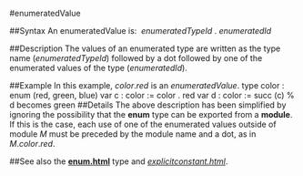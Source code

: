 
#enumeratedValue

##Syntax
An enumeratedValue is:
 *enumeratedTypeId* . *enumeratedId*

##Description
The values of an enumerated type are written as the type name (*enumeratedTypeId*) followed by a dot followed by one of the enumerated values of the type (*enumeratedId*).

##Example
In this example, *color*.*red* is an *enumeratedValue*.
        type color : enum (red, green, blue)
        var c : color := color . red
        var d : color := succ (c)       % d becomes green
##Details
The above description has been simplified by ignoring the possibility that the **enum** type can be exported from a **module**. If this is the case, each use of one of the enumerated values outside of module *M* must be preceded by the module name and a dot, as in *M*.*color*.*red*.

##See also
the **[enum.html](enum)** type and *[explicitconstant.html](explicitConstant)*.
